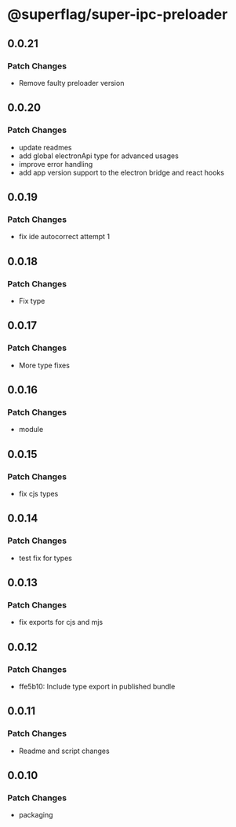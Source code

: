 # @superflag/super-ipc-preloader

## 0.0.21

### Patch Changes

- Remove faulty preloader version

## 0.0.20

### Patch Changes

- update readmes
- add global electronApi type for advanced usages
- improve error handling
- add app version support to the electron bridge and react hooks

## 0.0.19

### Patch Changes

- fix ide autocorrect attempt 1

## 0.0.18

### Patch Changes

- Fix type

## 0.0.17

### Patch Changes

- More type fixes

## 0.0.16

### Patch Changes

- module

## 0.0.15

### Patch Changes

- fix cjs types

## 0.0.14

### Patch Changes

- test fix for types

## 0.0.13

### Patch Changes

- fix exports for cjs and mjs

## 0.0.12

### Patch Changes

- ffe5b10: Include type export in published bundle

## 0.0.11

### Patch Changes

- Readme and script changes

## 0.0.10

### Patch Changes

- packaging
